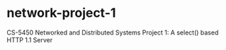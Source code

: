 # network-project-1
CS-5450 Networked and Distributed Systems Project 1: A select() based HTTP 1.1 Server
